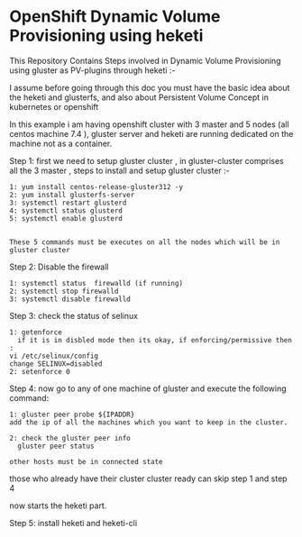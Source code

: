 # OpenShift Dynamic Volume Provisioning using heketi

This Repository Contains Steps involved in Dynamic Volume Provisioning using gluster as PV-plugins through heketi :-

I assume before going through this doc you must have the basic idea about the heketi and glusterfs, and also about Persistent Volume Concept in kubernetes or openshift 

In this example i am having openshift cluster with 3 master and 5 nodes (all centos machine 7.4 ), gluster server and heketi are running dedicated on the machine not as a container.

Step 1: first we need to setup gluster cluster , in gluster-cluster comprises all the 3 master ,
	steps to install and setup gluster cluster :-


	1: yum install centos-release-gluster312 -y
	2: yum install glusterfs-server
	3: systemctl restart glusterd
	4: systemctl status glusterd
	5: systemctl enable glusterd	


    These 5 commands must be executes on all the nodes which will be in gluster cluster

Step 2: Disable the firewall


	1: systemctl status  firewalld (if running)
	2: systemctl stop firewalld
	3: systemctl disable firewalld

Step 3: check the status of selinux

	1: getenforce
	  if it is in disbled mode then its okay, if enforcing/permissive then :
	vi /etc/selinux/config 
	change SELINUX=disabled
	2: setenforce 0

Step 4: now go to any of one machine of gluster and execute the following command:
	
	1: gluster peer probe ${IPADDR}
	add the ip of all the machines which you want to keep in the cluster.

	2: check the gluster peer info
	  gluster peer status

	other hosts must be in connected state

those who already have their cluster cluster ready can skip step 1 and step 4

now starts the heketi part.  

Step 5: install heketi and heketi-cli
	



